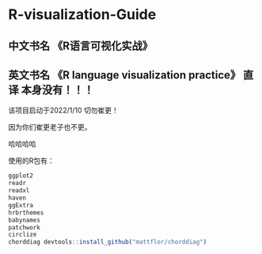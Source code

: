 # R-visualization-Guide
## 中文书名 《R语言可视化实战》
## 英文书名 《R language visualization practice》 直译 本身没有！！！

该项目启动于2022/1/10 切勿崔更！

因为你们崔更老子也不更。

哈哈哈哈

使用的R包有：

~~~R
ggplot2
readr
readxl
haven
ggExtra
hrbrthemes
babynames
patchwork
circlize
chorddiag devtools::install_github("mattflor/chorddiag")
~~~

